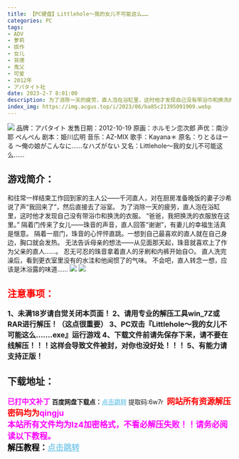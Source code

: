```yaml
---
title: 【PC硬盘】Littlehole～我的女儿不可能这么……
categories: PC
tags:
- ADV
- 萝莉
- 拔作
- 女儿
- 背德
- 鬼父
- 可爱
- 2012年
- アパタイト社
date: 2023-2-7 8:01:00
description: 为了消除一天的疲劳，直人泡在浴缸里，这时他才发现自己没有带浴巾和换洗的衣服。“爸爸，我把换洗的衣服放在这里。”隔着门传来了女儿——珠音的声音，直人回答“谢谢”，有妻儿的幸福生活真是惬意。隔着一扇门，珠音的心怦怦直跳。一想到自己最喜欢的直人就在自己身边，胸口就会发热。无法告诉母亲的想法——从见面那天起，珠音就喜欢上了作为父亲的直人……。忍无可忍的珠音拿着直人的牙刷和内裤开始自○。
index_img: https://img.acgus.top/i/2023/06/ba85c21395091909.webp
---
```

![](https://img.acgus.top/i/2023/06/ba85c21395091909.webp)
品牌：アパタイト
发售日期：2012-10-19
原画：ホルモン恋次郎
声优：南沙耶 ぺんぺん
剧本：姫川広明
音乐：AZ-MIX
歌手：Kayana＊
原名：りとるほーる ～俺の娘がこんなに……なハズがない
又名：Littlehole～我的女儿不可能这么……

## 游戏简介：
和往常一样结束工作回到家的主人公——千河直人，对在厨房准备晚饭的妻子沙希说了声“我回来了”，然后直接去了浴室。
为了消除一天的疲劳，直人泡在浴缸里，这时他才发现自己没有带浴巾和换洗的衣服。
“爸爸，我把换洗的衣服放在这里。”
隔着门传来了女儿——珠音的声音，直人回答“谢谢”，有妻儿的幸福生活真是惬意。
隔着一扇门，珠音的心怦怦直跳。一想到自己最喜欢的直人就在自己身边，胸口就会发热。
无法告诉母亲的想法——从见面那天起，珠音就喜欢上了作为父亲的直人……。
忍无可忍的珠音拿着直人的牙刷和内裤开始自○。
直人洗完澡后，看到更衣室里没有的水洼和他闻惯了的气味。
不会吧，直人转念一想，应该是沐浴露的味道……
![](https://img.acgus.top/i/2023/06/5e238c5ff9091914.webp)
![](https://img.acgus.top/i/2023/06/285e0d313a091912.webp)




## <font color=#FF0000 >注意事项：</font>
<font size=3><b>1、未满18岁请自觉关闭本页面！
2、请用专业的解压工具win_7Z或RAR进行解压！（这点很重要）
3、PC双击『Littlehole～我的女儿不可能这么…….exe』运行游戏
4、下载文件前请先保存下来，请不要在线解压！！！这样会导致文件被封，对你也没好处！！！
5、有能力请支持正版！</b></font>

## 下载地址：
<font color=#FF00FF size=3><b>已打中文补丁</b></font>
<b>百度网盘下载点：</b><a href="https://pan.baidu.com/s/1CBOq8SLDxGzgLPCdl7lOmA?pwd=6w7r" style="color: #87CEEB;"><b>点击跳转</b></a> 提取码:6w7r
<a style="padding: 0" href="https://post.qingju.org/AD/"><img style="max-width:100%" src="https://img.acgus.top/i/2024/07/478f689b8021d8d499ab43d21acf137a.gif" alt=""></a>
<b><font color=#FF0000 size=4>网站所有资源解压密码均为</b></font><b><font color=#FF00FF size=4>qingju</font><font color=#FF0000 ></font></b><br><b><font color=#FF00FF size=4>本站所有文件均为lz4加密格式，不看必解压失败！！请务必阅读以下教程。</b></font><br><b><font color=#000 size=4>解压教程：</b><a href="https://post.qingju.org/tutorial/000/" style="color: #87CEEB;"><b>点击跳转</b></a>
